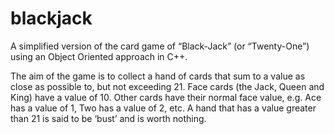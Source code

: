 # blackjack


A simplified version of the card game of “Black-Jack” (or “Twenty-One”) using an Object Oriented approach in C++.

The aim of the game is to collect a hand of cards that sum to a value as close as possible to, but not exceeding 21. Face cards (the Jack, Queen and King) have a value of 10. Other cards have their normal face value, e.g. Ace has a value of 1, Two has a value of 2, etc. A hand that has a value greater than 21 is said to be ‘bust’ and is worth nothing.

